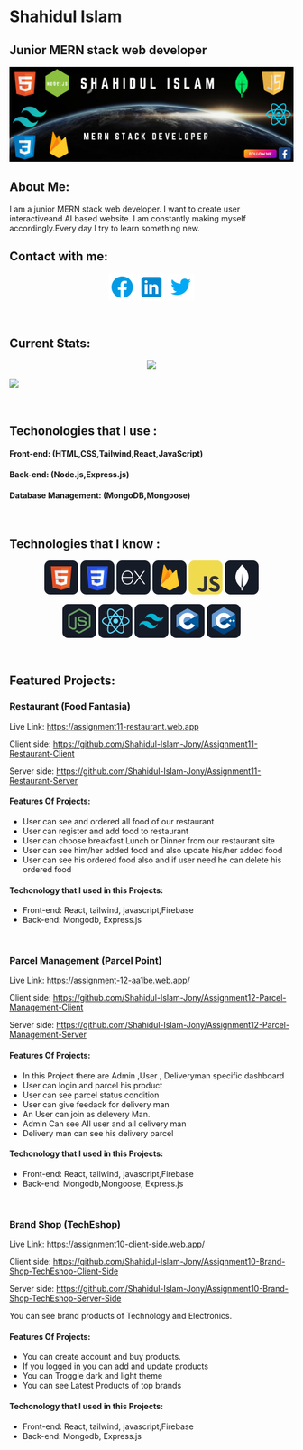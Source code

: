 # Shahidul Islam
## Junior MERN stack web developer
<p align='center'>
    <a style="width:100%; height:500px" href='https://www.facebook.com/profile.php?id=100007891637711'><img src='https://raw.githubusercontent.com/Shahidul-Islam-Jony/Shahidul-Islam-Jony/main/images/Shahidul%20Islam.png.png' />
<a>
</p>
<!-- <p style="color:white;position:absolute; top:30px; left:100px; font-size:20px">Shahidul Islam</p>
<p style="color:white;position:absolute; font-size:16px;top:200px; left:100px">Web Developer</p> -->

## About Me:
<p>
    I am a junior MERN stack web developer. I want to create user interactiveand AI based website. I am constantly making myself accordingly.Every day I try to learn something new.
</p>

## Contact with me:
<p align='center'>
   <a href='https://www.facebook.com/profile.php?id=100007891637711'><img src='https://github.com/Shahidul-Islam-Jony/Shahidul-Islam-Jony/blob/main/images/icons/facebook.png'></a>
   <a href='https://www.linkedin.com/in/shahidul-islam-7262122a4/'><img src='https://github.com/Shahidul-Islam-Jony/Shahidul-Islam-Jony/blob/main/images/icons/linkedin.png'></a>
   <a href=''><img src='https://github.com/Shahidul-Islam-Jony/Shahidul-Islam-Jony/blob/main/images/icons/twitter.png'></a>
</p>
<br/>

## Current Stats:
<p align="center">
<img src="https://github-readme-streak-stats.herokuapp.com?user=Shahidul-Islam-Jony&theme=whatsapp-dark2"/>
</p>
<p>
<img src='![](http://github-profile-summary-cards.vercel.app/api/cards/profile-details?username=Shahidul-Islam-Jony&theme=monokai)'/>
</p>
<br/>

## Techonologies that I use :
#### Front-end: (HTML,CSS,Tailwind,React,JavaScript)
#### Back-end: (Node.js,Express.js)
#### Database Management: (MongoDB,Mongoose)

<br/>

## Technologies that I know :
<p align='center'>
<img src="https://github.com/Shahidul-Islam-Jony/Shahidul-Islam-Jony/blob/main/images/icons/HTML.png"/>
<img src="https://github.com/Shahidul-Islam-Jony/Shahidul-Islam-Jony/blob/main/images/icons/css.png"/>
<img src="https://github.com/Shahidul-Islam-Jony/Shahidul-Islam-Jony/blob/main/images/icons/express.png"/>
<img src="https://github.com/Shahidul-Islam-Jony/Shahidul-Islam-Jony/blob/main/images/icons/firebase.png"/>
<img src="https://github.com/Shahidul-Islam-Jony/Shahidul-Islam-Jony/blob/main/images/icons/JavaScript.png"/>
<img src="https://github.com/Shahidul-Islam-Jony/Shahidul-Islam-Jony/blob/main/images/icons/mongo.png"/>
</p>
<p align='center'>
<img src="https://github.com/Shahidul-Islam-Jony/Shahidul-Islam-Jony/blob/main/images/icons/node.png"/>
<img src="https://github.com/Shahidul-Islam-Jony/Shahidul-Islam-Jony/blob/main/images/icons/react.png"/>
<img src="https://github.com/Shahidul-Islam-Jony/Shahidul-Islam-Jony/blob/main/images/icons/tailwind.png"/>
<img src="https://github.com/Shahidul-Islam-Jony/Shahidul-Islam-Jony/blob/main/images/icons/c.png"/>
<img src="https://github.com/Shahidul-Islam-Jony/Shahidul-Islam-Jony/blob/main/images/icons/cpp.png"/>
</p>
<br/>

## Featured Projects:
### Restaurant (Food Fantasia)
Live Link:  https://assignment11-restaurant.web.app

Client side: https://github.com/Shahidul-Islam-Jony/Assignment11-Restaurant-Client

Server side: https://github.com/Shahidul-Islam-Jony/Assignment11-Restaurant-Server

#### Features Of Projects:
- User can see and ordered all food of our restaurant
- User can register and add food to restaurant
- User can choose breakfast Lunch or Dinner from our restaurant site
- User can see him/her added food and also update his/her added food
- User can see his ordered food also and if user need he can delete his ordered food
#### Techonology that I used in this Projects:
- Front-end: React, tailwind, javascript,Firebase
- Back-end: Mongodb, Express.js

<br/>

### Parcel Management (Parcel Point)
Live Link: https://assignment-12-aa1be.web.app/

Client side: https://github.com/Shahidul-Islam-Jony/Assignment12-Parcel-Management-Client

Server side: https://github.com/Shahidul-Islam-Jony/Assignment12-Parcel-Management-Server

#### Features Of Projects:
- In this Project there are Admin ,User , Deliveryman specific dashboard
- User can login and parcel his product
- User can see parcel status condition
- User can give feedack for delivery man
- An User can join as delevery Man.
- Admin Can see All user and all delivery man
- Delivery man can see his delivery parcel

#### Techonology that I used in this Projects:
- Front-end: React, tailwind, javascript,Firebase
- Back-end: Mongodb,Mongoose, Express.js

<br/>

### Brand Shop (TechEshop)
Live Link:  https://assignment10-client-side.web.app/

Client side: https://github.com/Shahidul-Islam-Jony/Assignment10-Brand-Shop-TechEshop-Client-Side

Server side: https://github.com/Shahidul-Islam-Jony/Assignment10-Brand-Shop-TechEshop-Server-Side

You can see brand products of Technology and Electronics.
#### Features Of Projects:
- You can create account and buy products.
- If you logged in you can add and update products
- You can Troggle dark and light theme
- You can see Latest Products of top brands

#### Techonology that I used in this Projects:
- Front-end: React, tailwind, javascript,Firebase
- Back-end: Mongodb, Express.js